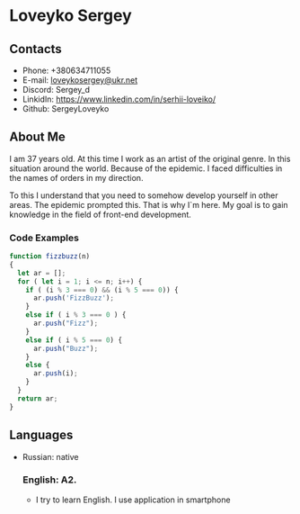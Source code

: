 # Loveyko Sergey

## Contacts

* Phone: +380634711055
* E-mail: loveykosergey@ukr.net
* Discord: Sergey_d
* LinkidIn: https://www.linkedin.com/in/serhii-loveiko/
* Github: SergeyLoveyko

## About Me

I am 37 years old. At this time I work as an artist of the original genre.
In this situation around the world. Because of the epidemic.
I faced difficulties in the names of orders in my direction.

To this I understand that you need to somehow develop yourself in other areas. The epidemic prompted this.
That is why I`m here. My goal is to gain knowledge in the field of front-end development.

### Code Examples
```javascript
function fizzbuzz(n)
{
  let ar = [];
  for ( let i = 1; i <= n; i++) {
    if ( (i % 3 === 0) && (i % 5 === 0)) {
      ar.push('FizzBuzz');
    }
    else if ( i % 3 === 0 ) {
      ar.push("Fizz");
    }
    else if ( i % 5 === 0) {
      ar.push("Buzz");
    }
    else {
      ar.push(i);
    }
  }
  return ar;
}
```

## Languages

* Russian: native

  ### English: A2.

    - I try to learn English. I use application in smartphone